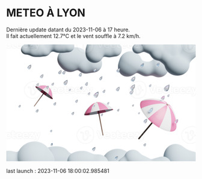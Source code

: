 # METEO À LYON

Dernière update datant du 2023-11-06 à 17 heure.  
Il fait actuellement 12.7°C et le vent souffle à 7.2 km/h.      

![](./.github/rain.png)

last launch : 2023-11-06 18:00:02.985481
